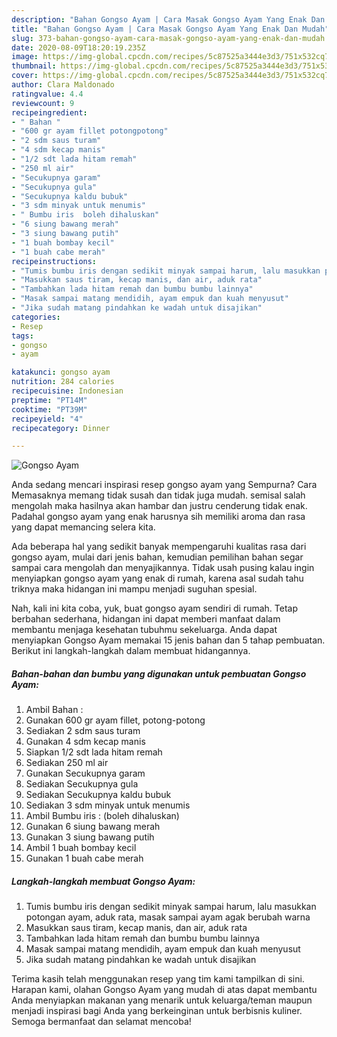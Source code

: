 ```yaml
---
description: "Bahan Gongso Ayam | Cara Masak Gongso Ayam Yang Enak Dan Mudah"
title: "Bahan Gongso Ayam | Cara Masak Gongso Ayam Yang Enak Dan Mudah"
slug: 373-bahan-gongso-ayam-cara-masak-gongso-ayam-yang-enak-dan-mudah
date: 2020-08-09T18:20:19.235Z
image: https://img-global.cpcdn.com/recipes/5c87525a3444e3d3/751x532cq70/gongso-ayam-foto-resep-utama.jpg
thumbnail: https://img-global.cpcdn.com/recipes/5c87525a3444e3d3/751x532cq70/gongso-ayam-foto-resep-utama.jpg
cover: https://img-global.cpcdn.com/recipes/5c87525a3444e3d3/751x532cq70/gongso-ayam-foto-resep-utama.jpg
author: Clara Maldonado
ratingvalue: 4.4
reviewcount: 9
recipeingredient:
- " Bahan "
- "600 gr ayam fillet potongpotong"
- "2 sdm saus turam"
- "4 sdm kecap manis"
- "1/2 sdt lada hitam remah"
- "250 ml air"
- "Secukupnya garam"
- "Secukupnya gula"
- "Secukupnya kaldu bubuk"
- "3 sdm minyak untuk menumis"
- " Bumbu iris  boleh dihaluskan"
- "6 siung bawang merah"
- "3 siung bawang putih"
- "1 buah bombay kecil"
- "1 buah cabe merah"
recipeinstructions:
- "Tumis bumbu iris dengan sedikit minyak sampai harum, lalu masukkan potongan ayam, aduk rata, masak sampai ayam agak berubah warna"
- "Masukkan saus tiram, kecap manis, dan air, aduk rata"
- "Tambahkan lada hitam remah dan bumbu bumbu lainnya"
- "Masak sampai matang mendidih, ayam empuk dan kuah menyusut"
- "Jika sudah matang pindahkan ke wadah untuk disajikan"
categories:
- Resep
tags:
- gongso
- ayam

katakunci: gongso ayam 
nutrition: 284 calories
recipecuisine: Indonesian
preptime: "PT14M"
cooktime: "PT39M"
recipeyield: "4"
recipecategory: Dinner

---
```



![Gongso Ayam](https://img-global.cpcdn.com/recipes/5c87525a3444e3d3/751x532cq70/gongso-ayam-foto-resep-utama.jpg)

Anda sedang mencari inspirasi resep gongso ayam yang Sempurna? Cara Memasaknya memang tidak susah dan tidak juga mudah. semisal salah mengolah maka hasilnya akan hambar dan justru cenderung tidak enak. Padahal gongso ayam yang enak harusnya sih memiliki aroma dan rasa yang dapat memancing selera kita.



Ada beberapa hal yang sedikit banyak mempengaruhi kualitas rasa dari gongso ayam, mulai dari jenis bahan, kemudian pemilihan bahan segar sampai cara mengolah dan menyajikannya. Tidak usah pusing kalau ingin menyiapkan gongso ayam yang enak di rumah, karena asal sudah tahu triknya maka hidangan ini mampu menjadi suguhan spesial.


Nah, kali ini kita coba, yuk, buat gongso ayam sendiri di rumah. Tetap berbahan sederhana, hidangan ini dapat memberi manfaat dalam membantu menjaga kesehatan tubuhmu sekeluarga. Anda dapat menyiapkan Gongso Ayam memakai 15 jenis bahan dan 5 tahap pembuatan. Berikut ini langkah-langkah dalam membuat hidangannya.

<!--inarticleads1-->

##### Bahan-bahan dan bumbu yang digunakan untuk pembuatan Gongso Ayam:

1. Ambil  Bahan :
1. Gunakan 600 gr ayam fillet, potong-potong
1. Sediakan 2 sdm saus turam
1. Gunakan 4 sdm kecap manis
1. Siapkan 1/2 sdt lada hitam remah
1. Sediakan 250 ml air
1. Gunakan Secukupnya garam
1. Sediakan Secukupnya gula
1. Sediakan Secukupnya kaldu bubuk
1. Sediakan 3 sdm minyak untuk menumis
1. Ambil  Bumbu iris : (boleh dihaluskan)
1. Gunakan 6 siung bawang merah
1. Gunakan 3 siung bawang putih
1. Ambil 1 buah bombay kecil
1. Gunakan 1 buah cabe merah




<!--inarticleads2-->

##### Langkah-langkah membuat Gongso Ayam:

1. Tumis bumbu iris dengan sedikit minyak sampai harum, lalu masukkan potongan ayam, aduk rata, masak sampai ayam agak berubah warna
1. Masukkan saus tiram, kecap manis, dan air, aduk rata
1. Tambahkan lada hitam remah dan bumbu bumbu lainnya
1. Masak sampai matang mendidih, ayam empuk dan kuah menyusut
1. Jika sudah matang pindahkan ke wadah untuk disajikan




Terima kasih telah menggunakan resep yang tim kami tampilkan di sini. Harapan kami, olahan Gongso Ayam yang mudah di atas dapat membantu Anda menyiapkan makanan yang menarik untuk keluarga/teman maupun menjadi inspirasi bagi Anda yang berkeinginan untuk berbisnis kuliner. Semoga bermanfaat dan selamat mencoba!
